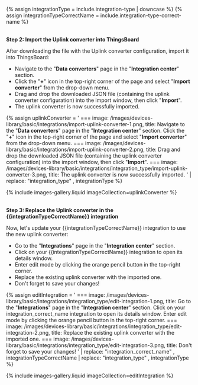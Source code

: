 {% assign integrationType = include.integration-type | downcase %}
{% assign integrationTypeCorrectName = include.integration-type-correct-name %}

<br><b>Step 2: Import the Uplink converter into ThingsBoard</b>

After downloading the file with the Uplink converter configuration, import it into ThingsBoard:

- Navigate to the "**Data converters**" page in the "**Integration center**" section.
- Click the "**+**" icon in the top-right corner of the page and select "**Import converter**" from the drop-down menu.
- Drag and drop the downloaded JSON file (containing the uplink converter configuration) into the import window, then click "**Import**".
- The uplink converter is now successfully imported.

{% assign uplinkConverter = '
    ===
    image: /images/devices-library/basic/integrations/import-uplink-converter-1.png,
    title: Navigate to the "**Data converters**" page in the "**Integration center**" section. Click the "**+**" icon in the top-right corner of the page and select "**Import converter**" from the drop-down menu.
    ===
    image: /images/devices-library/basic/integrations/import-uplink-converter-2.png,
    title: Drag and drop the downloaded JSON file (containing the uplink converter configuration) into the import window, then click "**Import**".
    ===
    image: /images/devices-library/basic/integrations/integration_type/import-uplink-converter-3.png,
    title: The uplink converter is now successfully imported.
    ' | replace: "integration_type" , integrationType
%}

{% include images-gallery.liquid imageCollection=uplinkConverter %}

<br><b>Step 3: Replace the Uplink converter in the {{integrationTypeCorrectName}} integration</b>

Now, let&#39;s update your {{integrationTypeCorrectName}} integration to use the new uplink converter:
- Go to the "**Integrations**" page in the "**Integration center**" section.
- Click on your {{integrationTypeCorrectName}} integration to open its details window.
- Enter edit mode by clicking the orange pencil button in the top-right corner.
- Replace the existing uplink converter with the imported one.
- Don&#39;t forget to save your changes!

{% assign editIntegration = '
    ===
    image: /images/devices-library/basic/integrations/integration_type/edit-integration-1.png,
    title: Go to the "**Integrations**" page in the "**Integration center**" section. Click on your integration_correct_name integration to open its details window. Enter edit mode by clicking the orange pencil button in the top-right corner.
    ===
    image: /images/devices-library/basic/integrations/integration_type/edit-integration-2.png,
    title: Replace the existing uplink converter with the imported one.
    ===
    image: /images/devices-library/basic/integrations/integration_type/edit-integration-3.png,
    title: Don&#39;t forget to save your changes!
    ' 
    | replace: "integration_correct_name" , integrationTypeCorrectName
    | replace: "integration_type" , integrationType 
%}

{% include images-gallery.liquid imageCollection=editIntegration %}